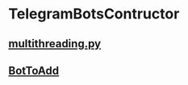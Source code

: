 # TelegramBotsContructor

## [multithreading.py](Hosting/multitreading.py)

## [BotToAdd](OneFileConstructor/BotToAdd.py)